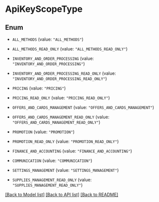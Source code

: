 # ApiKeyScopeType

## Enum


* `ALL_METHODS` (value: `"ALL_METHODS"`)

* `ALL_METHODS_READ_ONLY` (value: `"ALL_METHODS_READ_ONLY"`)

* `INVENTORY_AND_ORDER_PROCESSING` (value: `"INVENTORY_AND_ORDER_PROCESSING"`)

* `INVENTORY_AND_ORDER_PROCESSING_READ_ONLY` (value: `"INVENTORY_AND_ORDER_PROCESSING_READ_ONLY"`)

* `PRICING` (value: `"PRICING"`)

* `PRICING_READ_ONLY` (value: `"PRICING_READ_ONLY"`)

* `OFFERS_AND_CARDS_MANAGEMENT` (value: `"OFFERS_AND_CARDS_MANAGEMENT"`)

* `OFFERS_AND_CARDS_MANAGEMENT_READ_ONLY` (value: `"OFFERS_AND_CARDS_MANAGEMENT_READ_ONLY"`)

* `PROMOTION` (value: `"PROMOTION"`)

* `PROMOTION_READ_ONLY` (value: `"PROMOTION_READ_ONLY"`)

* `FINANCE_AND_ACCOUNTING` (value: `"FINANCE_AND_ACCOUNTING"`)

* `COMMUNICATION` (value: `"COMMUNICATION"`)

* `SETTINGS_MANAGEMENT` (value: `"SETTINGS_MANAGEMENT"`)

* `SUPPLIES_MANAGEMENT_READ_ONLY` (value: `"SUPPLIES_MANAGEMENT_READ_ONLY"`)


[[Back to Model list]](../README.md#documentation-for-models) [[Back to API list]](../README.md#documentation-for-api-endpoints) [[Back to README]](../README.md)


